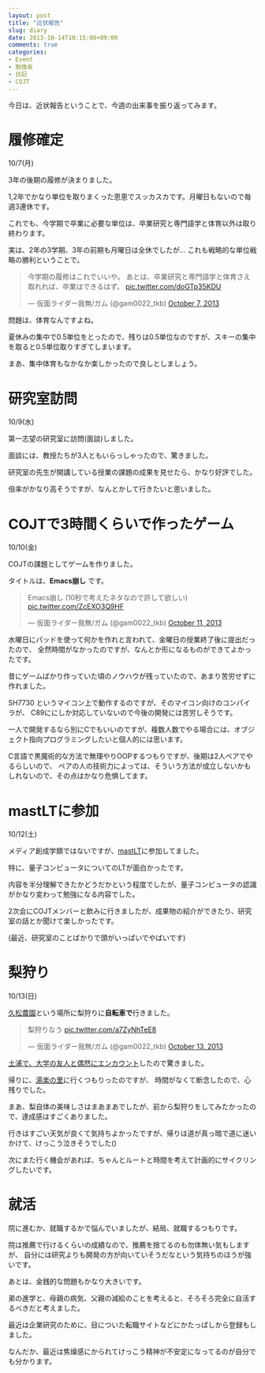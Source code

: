 ```yaml
---
layout: post
title: "近状報告"
slug: diary
date: 2013-10-14T10:15:00+09:00
comments: true
categories: 
- Event
- 勉強会
- 日記
- COJT
---
```


今日は、近状報告ということで、今週の出来事を振り返ってみます。

<!--more-->

# 履修確定

10/7(月)

3年の後期の履修が決まりました。

1,2年でかなり単位を取りまくった恩恵でスッカスカです。月曜日もないので毎週3連休です。

これでも、今学期で卒業に必要な単位は、卒業研究と専門語学と体育以外は取り終わります。

実は、2年の3学期、3年の前期も月曜日は全休でしたが... これも戦略的な単位戦略の勝利ということで。

<blockquote class="twitter-tweet"><p>今学期の履修はこれでいいや。&#10;あとは、卒業研究と専門語学と体育さえ取れれば、卒業はできるはず。 <a href="http://t.co/doGTp35KDU">pic.twitter.com/doGTp35KDU</a></p>&mdash; 仮面ライダー我無/ガム (@gam0022_tkb) <a href="https://twitter.com/gam0022_tkb/statuses/387362668287238145">October 7, 2013</a></blockquote>

問題は、体育なんですよね。

夏休みの集中で0.5単位をとったので、残りは0.5単位なのですが、スキーの集中を取ると0.5単位取りすぎてしまいます。

まあ、集中体育もなかなか楽しかったので良しとしましょう。


# 研究室訪問

10/9(水)

第一志望の研究室に訪問(面談)しました。

面談には、教授たちが3人ともいらっしゃったので、驚きました。

研究室の先生が開講している授業の課題の成果を見せたら、かなり好評でした。

倍率がかなり高そうですが、なんとかして行きたいと思いました。


# COJTで3時間くらいで作ったゲーム

10/10(金)

COJTの課題としてゲームを作りました。

タイトルは、**Emacs崩し** です。

<blockquote class="twitter-tweet"><p>Emacs崩し (10秒で考えたネタなので許して欲しい) <a href="http://t.co/ZcEXO3Q9HF">pic.twitter.com/ZcEXO3Q9HF</a></p>&mdash; 仮面ライダー我無/ガム (@gam0022_tkb) <a href="https://twitter.com/gam0022_tkb/statuses/388558612513042432">October 11, 2013</a></blockquote>

水曜日にパッドを使って何かを作れと言われて、金曜日の授業終了後に提出だったので、
全然時間がなかったのですが、なんとか形になるものができてよかったです。

昔にゲームばかり作っていた頃のノウハウが残っていたので、あまり苦労せずに作れました。

SH7730 というマイコン上で動作するのですが、そのマイコン向けのコンパイラが、
C89ににしか対応していないので今後の開発には苦労しそうです。

一人で開発するなら別にCでもいいのですが、複数人数でやる場合には、オブジェクト指向プログラミングしたいと個人的には思います。

C言語で黒魔術的な方法で無理やりOOPするつもりですが、後期は2人ペアでやるらしいので、
ペアの人の技術力によっては、そういう方法が成立しないかもしれないので、その点はかなり危惧してます。


# mastLTに参加

10/12(土)

メディア創成学類ではないですが、[mastLT](http://atnd.org/events/42084)に参加してました。

特に、量子コンピュータについてのLTが面白かったです。

内容を半分理解できたかどうだかという程度でしたが、量子コンピュータの認識がかなり変わって勉強になる内容でした。

2次会にCOJTメンバーと飲みに行きましたが、成果物の紹介ができたり、研究室の話とか聞けて楽しかったです。

(最近、研究室のことばかりで頭がいっぱいでやばいです)


# 梨狩り

10/13(日)

[久松農園](http://www.hisamatsu-nouen.jp/hisamatsu-nouen-7.html)という場所に梨狩りに**自転車で**行きました。

<blockquote class="twitter-tweet"><p>梨狩りなう <a href="http://t.co/a7ZyNhTeE8">pic.twitter.com/a7ZyNhTeE8</a></p>&mdash; 仮面ライダー我無/ガム (@gam0022_tkb) <a href="https://twitter.com/gam0022_tkb/statuses/389275069236523009">October 13, 2013</a></blockquote>

[土浦で、大学の友人と偶然にエンカウント](http://daiki63rpc.hatenadiary.com/entry/2013/10/13/221614)したので驚きました。

帰りに、[湯楽の里](http://www.yurakirari.com/yuranosato/tenpo/tuchiura.html)に行くつもりったのですが、
時間がなくて断念したので、心残りでした。

まあ、梨自体の美味しさはまあまあでしたが、前から梨狩りをしてみたかったので、達成感はすごくありました。

行きはすごい天気が良くて気持ちよかったですが、帰りは道が真っ暗で道に迷いかけて、けっこう泣きそうでした()

次にまた行く機会があれば、ちゃんとルートと時間を考えて計画的にサイクリングしたいです。


# 就活

院に進むか、就職するかで悩んでいましたが、結局、就職するつもりです。

院は推薦で行けるくらいの成績なので、推薦を捨てるのも勿体無い気もしますが、
自分には研究よりも開発の方が向いていそうだなという気持ちのほうが強いです。

あとは、金銭的な問題もかなり大きいです。

弟の進学と、母親の病気、父親の減給のことを考えると、そろそろ完全に自活するべきだと考えました。

最近は企業研究のために、目についた転職サイトなどにかたっぱしから登録もしました。

なんだか、最近は焦燥感にかられてけっこう精神が不安定になってるのが自分でも分かります。


<script async src="//platform.twitter.com/widgets.js" charset="utf-8"></script>
